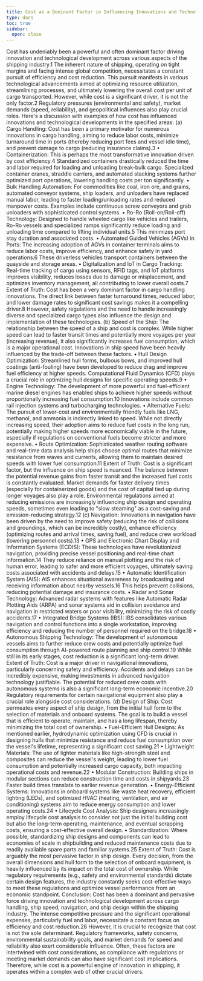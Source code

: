 ```yaml
---
title: Cost as a Dominant Factor in Influencing Innovations and Technological Developments in Shipping
type: docs
toc: true
sidebar:
  open: close
---
```


Cost has undeniably been a powerful and often dominant factor driving innovation and technological development across various aspects of the shipping industry.1 The inherent nature of shipping, operating on tight margins and facing intense global competition, necessitates a constant pursuit of efficiency and cost reduction. This pursuit manifests in various technological advancements aimed at optimizing resource utilization, streamlining processes, and ultimately lowering the overall cost per unit of cargo transported. However, while cost is a significant driver, it is not the only factor.2 Regulatory pressures (environmental and safety), market demands (speed, reliability), and geopolitical influences also play crucial roles.
Here's a discussion with examples of how cost has influenced innovations and technological developments in the specified areas:
(a) Cargo Handling:
Cost has been a primary motivator for numerous innovations in cargo handling, aiming to reduce labor costs, minimize turnaround time in ports (thereby reducing port fees and vessel idle time), and prevent damage to cargo (reducing insurance claims).3
    • Containerization: This is perhaps the most transformative innovation driven by cost efficiency.4 Standardized containers drastically reduced the time and labor required for loading and unloading break-bulk cargo. Specialized container cranes, straddle carriers, and automated stacking systems further optimized port operations, lowering handling costs per ton significantly.
    • Bulk Handling Automation: For commodities like coal, iron ore, and grains, automated conveyor systems, ship loaders, and unloaders have replaced manual labor, leading to faster loading/unloading rates and reduced manpower costs. Examples include continuous screw conveyors and grab unloaders with sophisticated control systems.
    • Ro-Ro (Roll-on/Roll-off) Technology: Designed to handle wheeled cargo like vehicles and trailers, Ro-Ro vessels and specialized ramps significantly reduce loading and unloading time compared to lifting individual units.5 This minimizes port stay duration and associated costs.
    • Automated Guided Vehicles (AGVs) in Ports: The increasing adoption of AGVs in container terminals aims to reduce labor costs, improve efficiency, and enhance safety in yard operations.6 These driverless vehicles transport containers between the quayside and storage areas.
    • Digitalization and IoT in Cargo Tracking: Real-time tracking of cargo using sensors, RFID tags, and IoT platforms improves visibility, reduces losses due to damage or misplacement, and optimizes inventory management, all contributing to lower overall costs.7
Extent of Truth: Cost has been a very dominant factor in cargo handling innovations. The direct link between faster turnaround times, reduced labor, and lower damage rates to significant cost savings makes it a compelling driver.8 However, safety regulations and the need to handle increasingly diverse and specialized cargo types also influence the design and implementation of these technologies.
(b) Speed of the Ship:
The relationship between the speed of a ship and cost is complex. While higher speed can lead to faster transit times and potentially more voyages per year (increasing revenue), it also significantly increases fuel consumption, which is a major operational cost. Innovations in ship speed have been heavily influenced by the trade-off between these factors.
    • Hull Design Optimization: Streamlined hull forms, bulbous bows, and improved hull coatings (anti-fouling) have been developed to reduce drag and improve fuel efficiency at higher speeds. Computational Fluid Dynamics (CFD) plays a crucial role in optimizing hull designs for specific operating speeds.9
    • Engine Technology: The development of more powerful and fuel-efficient marine diesel engines has enabled ships to achieve higher speeds without proportionally increasing fuel consumption.10 Innovations include common rail injection systems and turbocharging technologies.
    • Alternative Fuels: The pursuit of lower-cost and environmentally friendly fuels like LNG, methanol, and ammonia is indirectly linked to speed. While not directly increasing speed, their adoption aims to reduce fuel costs in the long run, potentially making higher speeds more economically viable in the future, especially if regulations on conventional fuels become stricter and more expensive.
    • Route Optimization: Sophisticated weather routing software and real-time data analysis help ships choose optimal routes that minimize resistance from waves and currents, allowing them to maintain desired speeds with lower fuel consumption.11
Extent of Truth: Cost is a significant factor, but the influence on ship speed is nuanced. The balance between the potential revenue gains from faster transit and the increased fuel costs is constantly evaluated. Market demands for faster delivery times (especially for containerized goods) and the cost of capital tied up during longer voyages also play a role. Environmental regulations aimed at reducing emissions are increasingly influencing ship design and operating speeds, sometimes even leading to "slow steaming" as a cost-saving and emission-reducing strategy.12
(c) Navigation:
Innovations in navigation have been driven by the need to improve safety (reducing the risk of collisions and groundings, which can be incredibly costly), enhance efficiency (optimizing routes and arrival times, saving fuel), and reduce crew workload (lowering personnel costs).13
    • GPS and Electronic Chart Display and Information Systems (ECDIS): These technologies have revolutionized navigation, providing precise vessel positioning and real-time chart information.14 They reduce reliance on manual plotting and the risk of human error, leading to safer and more efficient voyages, ultimately saving costs associated with accidents and delays.15
    • Automatic Identification System (AIS): AIS enhances situational awareness by broadcasting and receiving information about nearby vessels.16 This helps prevent collisions, reducing potential damage and insurance costs.
    • Radar and Sonar Technology: Advanced radar systems with features like Automatic Radar Plotting Aids (ARPA) and sonar systems aid in collision avoidance and navigation in restricted waters or poor visibility, minimizing the risk of costly accidents.17
    • Integrated Bridge Systems (IBS): IBS consolidates various navigation and control functions into a single workstation, improving efficiency and reducing the number of personnel required on the bridge.18
    • Autonomous Shipping Technology: The development of autonomous vessels aims to further reduce crew costs and potentially optimize fuel consumption through AI-powered route planning and ship control.19 While still in its early stages, cost reduction is a significant long-term driver.
Extent of Truth: Cost is a major driver in navigational innovations, particularly concerning safety and efficiency. Accidents and delays can be incredibly expensive, making investments in advanced navigation technology justifiable. The potential for reduced crew costs with autonomous systems is also a significant long-term economic incentive.20 Regulatory requirements for certain navigational equipment also play a crucial role alongside cost considerations.
(d) Design of Ship:
Cost permeates every aspect of ship design, from the initial hull form to the selection of materials and onboard systems. The goal is to build a vessel that is efficient to operate, maintain, and has a long lifespan, thereby minimizing the total cost of ownership.
    • Fuel-Efficient Hull Designs: As mentioned earlier, hydrodynamic optimization using CFD is crucial in designing hulls that minimize resistance and reduce fuel consumption over the vessel's lifetime, representing a significant cost saving.21
    • Lightweight Materials: The use of lighter materials like high-strength steel and composites can reduce the vessel's weight, leading to lower fuel consumption and potentially increased cargo capacity, both impacting operational costs and revenue.22
    • Modular Construction: Building ships in modular sections can reduce construction time and costs in shipyards.23 Faster build times translate to earlier revenue generation.
    • Energy-Efficient Systems: Innovations in onboard systems like waste heat recovery, efficient lighting (LEDs), and optimized HVAC (heating, ventilation, and air conditioning) systems aim to reduce energy consumption and lower operating costs.24
    • Lifecycle Cost Analysis: Ship designers increasingly employ lifecycle cost analysis to consider not just the initial building cost but also the long-term operating, maintenance, and eventual scrapping costs, ensuring a cost-effective overall design.
    • Standardization: Where possible, standardizing ship designs and components can lead to economies of scale in shipbuilding and reduced maintenance costs due to readily available spare parts and familiar systems.25
Extent of Truth: Cost is arguably the most pervasive factor in ship design. Every decision, from the overall dimensions and hull form to the selection of onboard equipment, is heavily influenced by its impact on the total cost of ownership. While regulatory requirements (e.g., safety and environmental standards) dictate certain design features, the industry constantly seeks cost-effective ways to meet these regulations and optimize vessel performance from an economic standpoint.
Conclusion:
Cost has been a dominant and pervasive force driving innovation and technological development across cargo handling, ship speed, navigation, and ship design within the shipping industry. The intense competitive pressure and the significant operational expenses, particularly fuel and labor, necessitate a constant focus on efficiency and cost reduction.26 However, it is crucial to recognize that cost is not the sole determinant. Regulatory frameworks, safety concerns, environmental sustainability goals, and market demands for speed and reliability also exert considerable influence. Often, these factors are intertwined with cost considerations, as compliance with regulations or meeting market demands can also have significant cost implications. Therefore, while cost is a powerful engine of innovation in shipping, it operates within a complex web of other crucial drivers.
